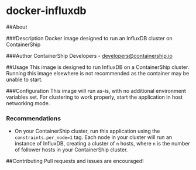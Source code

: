 docker-influxdb
==============

##About

###Description
Docker image designed to run an InfluxDB cluster on ContainerShip

###Author
ContainerShip Developers - developers@containership.io

##Usage
This image is designed to run InfluxDB on a ContainerShip cluster. Running this image elsewhere is not recommended as the container may be unable to start.

###Configuration
This image will run as-is, with no additional environment variables set. For clustering to work properly, start the application in host networking mode.

### Recommendations
* On your ContainerShip cluster, run this application using the `constraints.per_node=1` tag. Each node in your cluster will run an instance of InfluxDB, creating a cluster of `n` hosts, where `n` is the number of follower hosts in your ContainerShip cluster.

##Contributing
Pull requests and issues are encouraged!

